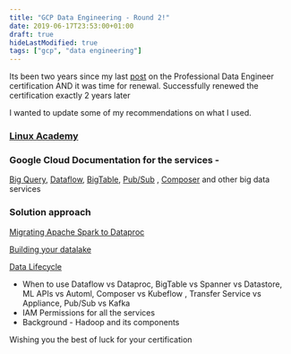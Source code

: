```yaml
---
title: "GCP Data Engineering - Round 2!"
date: 2019-06-17T23:53:00+01:00
draft: true
hideLastModified: true
tags: ["gcp", "data engineering"]
---
```

Its been two years since my last [post](https://www.linkedin.com/pulse/preparation-materials-google-certified-data-engineer-patlolla) on the Professional Data Engineer certification AND it was time for renewal. Successfully renewed the certification exactly 2 years later

I wanted to update some of my recommendations on what I used.

### [Linux Academy](https://linuxacademy.com/cp/modules/view/id/208)

### Google Cloud Documentation for the services - 
[Big Query](https://cloud.google.com/bigquery/), 
[Dataflow](http://cloud.google.com/dataflow/docs), 
[BigTable](https://cloud.google.com/bigtable/docs/), 
[Pub/Sub](https://cloud.google.com/pubsub/docs/overview) , 
[Composer](https://cloud.google.com/composer/docs/concepts/overview)
    and other big data services

### Solution approach
[Migrating Apache Spark to Dataproc](https://cloud.google.com/solutions/migration/hadoop/migrating-apache-spark-jobs-to-cloud-dataproc)

[Building your datalake](https://cloud.google.com/solutions/data-lake/)

[Data Lifecycle](https://cloud-dot-google-developers.appspot.com/solutions/data-lifecycle-cloud-platform)

* When to use Dataflow vs Dataproc, BigTable vs Spanner vs Datastore, ML APIs vs Automl, Composer vs Kubeflow , Transfer Service vs Appliance, Pub/Sub vs Kafka
* IAM Permissions for all the services
* Background - Hadoop and its components


Wishing you the best of luck for your certification